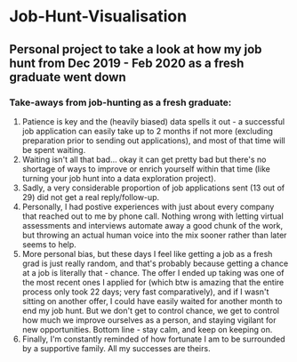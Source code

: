 # Job-Hunt-Visualisation
## Personal project to take a look at how my job hunt from Dec 2019 - Feb 2020 as a fresh graduate went down

### Take-aways from job-hunting as a fresh graduate:
1. Patience is key and the (heavily biased) data spells it out - a successful job application can easily take up to 2 months if not more (excluding preparation prior to sending out applications), and most of that time will be spent waiting.
2. Waiting isn't all that bad... okay it can get pretty bad but there's no shortage of ways to improve or enrich yourself within that time (like turning your job hunt into a data exploration project).
3. Sadly, a very considerable proportion of job applications sent (13 out of 29) did not get a real reply/follow-up.
4. Personally, I had postive experiences with just about every company that reached out to me by phone call. Nothing wrong with letting virtual assessments and interviews automate away a good chunk of the work, but throwing an actual human voice into the mix sooner rather than later seems to help.
5. More personal bias, but these days I feel like getting a job as a fresh grad is just really random, and that's probably because getting a chance at a job is literally that - chance. The offer I ended up taking was one of the most recent ones I applied for (which btw is amazing that the entire process only took 22 days; very fast comparatively), and if I wasn't sitting on another offer, I could have easily waited for another month to end my job hunt. But we don't get to control chance, we get to control how much we improve ourselves as a person, and staying vigilant for new opportunities. Bottom line - stay calm, and keep on keeping on.
6. Finally, I'm constantly reminded of how fortunate I am to be surrounded by a supportive family. All my successes are theirs.
